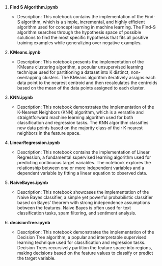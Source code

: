 
1. **Find S Algorithm.ipynb**
   - Description: This notebook contains the implementation of the Find-S algorithm, which is a simple, incremental, and highly efficient algorithm used for concept learning in machine learning. The Find-S algorithm searches through the hypothesis space of possible solutions to find the most specific hypothesis that fits all positive training examples while generalizing over negative examples.

2. **KMeans.ipynb**
   - Description: This notebook presents the implementation of the KMeans clustering algorithm, a popular unsupervised learning technique used for partitioning a dataset into K distinct, non-overlapping clusters. The KMeans algorithm iteratively assigns each data point to the nearest centroid and then recalculates the centroids based on the mean of the data points assigned to each cluster.

3. **KNN.ipynb**
   - Description: This notebook demonstrates the implementation of the K-Nearest Neighbors (KNN) algorithm, which is a versatile and straightforward machine learning algorithm used for both classification and regression tasks. The KNN algorithm classifies new data points based on the majority class of their K nearest neighbors in the feature space.

4. **LinearRegression.ipynb**
   - Description: This notebook contains the implementation of Linear Regression, a fundamental supervised learning algorithm used for predicting continuous target variables. The notebook explores the relationship between one or more independent variables and a dependent variable by fitting a linear equation to observed data.

5. **NaiveBayes.ipynb**
   - Description: This notebook showcases the implementation of the Naive Bayes classifier, a simple yet powerful probabilistic classifier based on Bayes' theorem with strong independence assumptions between the features. Naive Bayes is often used for text classification tasks, spam filtering, and sentiment analysis.

6. **decisionTree.ipynb**
   - Description: This notebook demonstrates the implementation of the Decision Tree algorithm, a popular and interpretable supervised learning technique used for classification and regression tasks. Decision Trees recursively partition the feature space into regions, making decisions based on the feature values to classify or predict the target variable.


